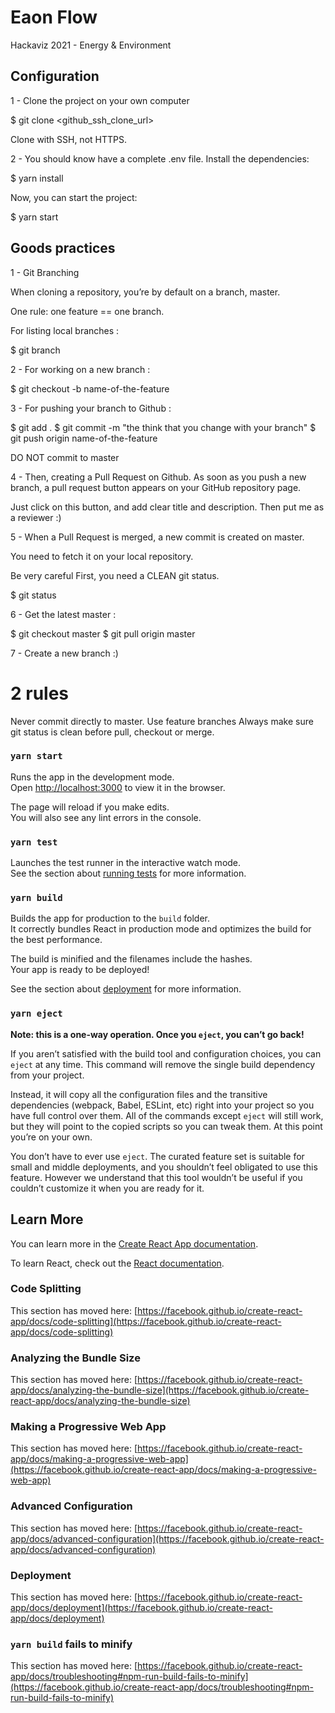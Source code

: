 # Eaon Flow

Hackaviz 2021 - Energy & Environment

## Configuration

1 - Clone the project on your own computer

$ git clone <github_ssh_clone_url>

Clone with SSH, not HTTPS.

2 - You should know have a complete .env file. Install the dependencies:

$ yarn install

Now, you can start the project:

$ yarn start

## Goods practices

1 - Git Branching

When cloning a repository, you’re by default on a branch, master.

One rule: one feature == one branch.

For listing local branches :

$ git branch

2 - For working on a new branch :

$ git checkout -b name-of-the-feature

3 - For pushing your branch to Github :

$ git add .
$ git commit -m "the think that you change with your branch"
$ git push origin name-of-the-feature

DO NOT commit to master

4 - Then, creating a Pull Request on Github.
As soon as you push a new branch, a pull request button appears on your GitHub repository page.

Just click on this button, and add clear title and description.
Then put me as a reviewer :)

5 - When a Pull Request is merged, a new commit is created on master.

You need to fetch it on your local repository.

Be very careful
First, you need a CLEAN git status.

$ git status

6 - Get the latest master :

$ git checkout master
$ git pull origin master

7 - Create a new branch :)

# 2 rules #
Never commit directly to master. Use feature branches
Always make sure git status is clean before pull, checkout or merge.










### `yarn start`

Runs the app in the development mode.\
Open [http://localhost:3000](http://localhost:3000) to view it in the browser.

The page will reload if you make edits.\
You will also see any lint errors in the console.

### `yarn test`

Launches the test runner in the interactive watch mode.\
See the section about [running tests](https://facebook.github.io/create-react-app/docs/running-tests) for more information.

### `yarn build`

Builds the app for production to the `build` folder.\
It correctly bundles React in production mode and optimizes the build for the best performance.

The build is minified and the filenames include the hashes.\
Your app is ready to be deployed!

See the section about [deployment](https://facebook.github.io/create-react-app/docs/deployment) for more information.

### `yarn eject`

**Note: this is a one-way operation. Once you `eject`, you can’t go back!**

If you aren’t satisfied with the build tool and configuration choices, you can `eject` at any time. This command will remove the single build dependency from your project.

Instead, it will copy all the configuration files and the transitive dependencies (webpack, Babel, ESLint, etc) right into your project so you have full control over them. All of the commands except `eject` will still work, but they will point to the copied scripts so you can tweak them. At this point you’re on your own.

You don’t have to ever use `eject`. The curated feature set is suitable for small and middle deployments, and you shouldn’t feel obligated to use this feature. However we understand that this tool wouldn’t be useful if you couldn’t customize it when you are ready for it.

## Learn More

You can learn more in the [Create React App documentation](https://facebook.github.io/create-react-app/docs/getting-started).

To learn React, check out the [React documentation](https://reactjs.org/).

### Code Splitting

This section has moved here: [https://facebook.github.io/create-react-app/docs/code-splitting](https://facebook.github.io/create-react-app/docs/code-splitting)

### Analyzing the Bundle Size

This section has moved here: [https://facebook.github.io/create-react-app/docs/analyzing-the-bundle-size](https://facebook.github.io/create-react-app/docs/analyzing-the-bundle-size)

### Making a Progressive Web App

This section has moved here: [https://facebook.github.io/create-react-app/docs/making-a-progressive-web-app](https://facebook.github.io/create-react-app/docs/making-a-progressive-web-app)

### Advanced Configuration

This section has moved here: [https://facebook.github.io/create-react-app/docs/advanced-configuration](https://facebook.github.io/create-react-app/docs/advanced-configuration)

### Deployment

This section has moved here: [https://facebook.github.io/create-react-app/docs/deployment](https://facebook.github.io/create-react-app/docs/deployment)

### `yarn build` fails to minify

This section has moved here: [https://facebook.github.io/create-react-app/docs/troubleshooting#npm-run-build-fails-to-minify](https://facebook.github.io/create-react-app/docs/troubleshooting#npm-run-build-fails-to-minify)
